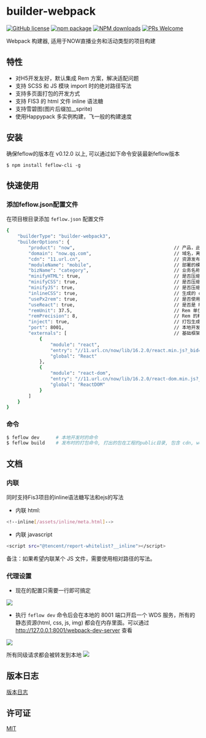 # builder-webpack


[![GitHub license](https://img.shields.io/badge/license-MIT-blue.svg)](https://github.com/iv-web/feflow/blob/master/LICENSE)
[![npm package](https://img.shields.io/npm/v/builder-webpack3.svg?style=flat-square)](https://www.npmjs.org/package/builder-webpack3)
[![NPM downloads](http://img.shields.io/npm/dt/builder-webpack3.svg?style=flat-square)](https://npmjs.org/package/builder-webpack3)
[![PRs Welcome](https://img.shields.io/badge/PRs-welcome-brightgreen.svg)](https://github.com/cpselvis/builder-webpack3/pulls)

Webpack 构建器, 适用于NOW直播业务和活动类型的项目构建

## 特性

- 对H5开发友好，默认集成 Rem 方案，解决适配问题
- 支持 SCSS 和 JS 模块 import 时的绝对路径写法
- 支持多页面打包的开发方式
- 支持 FIS3 的 html 文件 inline 语法糖
- 支持雪碧图(图片后缀加__sprite)
- 使用Happypack 多实例构建，飞一般的构建速度

## 安装

确保feflow的版本在 v0.12.0 以上, 可以通过如下命令安装最新feflow版本
```
$ npm install feflow-cli -g
```

## 快速使用

### 添加feflow.json配置文件

在项目根目录添加 `feflow.json` 配置文件

``` sh
{
    "builderType": "builder-webpack3",
    "builderOptions": {
        "product": "now",                                    // 产品，此处可以是 now 或者 shangfen
        "domain": "now.qq.com",                              // 域名，离线包的域名需要使用
        "cdn": "11.url.cn",                                  // 资源发布到的cdn名称
        "moduleName": "mobile",                              // 部署的模块
        "bizName": "category",                               // 业务名称
        "minifyHTML": true,                                  // 是否压缩 html
        "minifyCSS": true,                                   // 是否压缩 js
        "minifyJS": true,                                    // 是否压缩 css
        "inlineCSS": true,                                   // 生成的 css 是否内联到首屏
        "usePx2rem": true,                                   // 是否使用 Rem
        "useReact": true,                                    // 是否是 React，如果为false，则不会在 html 中引用 React 框架 
        "remUnit": 37.5,                                     // Rem 单位，对于 375 视觉稿，此处填写 37.5，750视觉稿需要改成 75 
        "remPrecision": 8,                                   // Rem 的精度，即 px 转换成了 rem 后的小数点后位数
        "inject": true,                                      // 打包生成的 js 文件是否自动注入到 html 文件 body 之后
        "port": 8001,                                        // 本地开发的 webpack 构建服务进程端口号
        "externals": [                                       // 基础框架不打入到 bundle 里面
            {
                "module": "react",
                "entry": "//11.url.cn/now/lib/16.2.0/react.min.js?_bid=3123",
                "global": "React"
            },
            {
                "module": "react-dom",
                "entry": "//11.url.cn/now/lib/16.2.0/react-dom.min.js?_bid=3123",
                "global": "ReactDOM"
            }
        ]
    }
}
```

### 命令

```sh
$ feflow dev      # 本地开发时的命令
$ feflow build    # 发布时的打包命令, 打出的包在工程的public目录, 包含 cdn, webserver 和 offline 三个文件夹
```

## 文档

### 内联

同时支持Fis3项目的inline语法糖写法和ejs的写法

- 内联 html:

``` sh
<!--inline[/assets/inline/meta.html]-->
```

- 内联 javascript

``` sh
<script src="@tencent/report-whitelist?__inline"></script>
```

备注：如果希望内联某个 JS 文件，需要使用相对路径的写法。

### 代理设置

- 现在的配置只需要一行即可搞定

![](https://p.qpic.cn/qqconadmin/0/c55efe2c1f394361a455472f4b554b22/0)

- 执行 `feflow dev` 命令后会在本地的 8001 端口开启一个 WDS 服务，所有的静态资源(html, css, js, img) 都会在内存里面。可以通过 http://127.0.0.1:8001/webpack-dev-server  查看

![](https://qpic.url.cn/feeds_pic/ajNVdqHZLLDpvNiayyEbzqB9V61CRiallnRdEKFaViaxw7pibicBKgEI8vw/)

所有同级请求都会被转发到本地
![](https://p.qpic.cn/qqconadmin/0/1b18ceb380594eef9192e02b73ed55eb/0)

## 版本日志

[版本日志](CHANGELOG.md)

## 许可证

[MIT](https://tldrlegal.com/license/mit-license)
